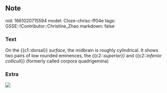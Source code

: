 ## Note
nid: 1661020715594
model: Cloze-chrisc-ff04e
tags: GSSE::!Contributor::Christine_Zhao
markdown: false

### Text
<div>
  <div>
    <div>
      On the {{c1::dorsal}} <span style="font-style:
      italic;">surface,</span> the midbrain is roughly cylindrical.
      It shows two pairs of low rounded eminences, the
      {{c2::<span style="font-style: italic;">superior}}</span> and
      {{c2::<span style="font-style: italic;">inferior
      colliculi</span>}} (formerly called corpora quadrigemina)
    </div>
  </div>
</div>

### Extra
<img src="Screen%20Shot%202021-08-11%20at%208.18.29%20pm.png">
